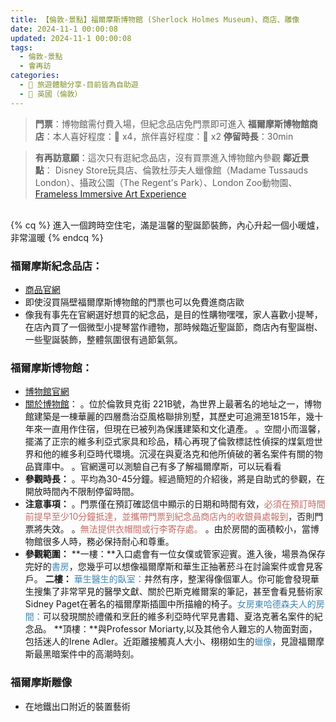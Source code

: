 ```yaml
---
title: 【倫敦-景點】福爾摩斯博物館 (Sherlock Holmes Museum)、商店、雕像
date: 2024-11-1 00:00:08
updated: 2024-11-1 00:00:08
tags:
  - 倫敦-景點
  - 會再訪
categories: 
  - 🌴 旅遊體驗分享-目前皆為自助遊
  - 🥥 英國（倫敦） 
---
```

>**門票**：博物館需付費入場，但紀念品店免門票即可進入
>**福爾摩斯博物館商店**：本人喜好程度：🌝 x4，旅伴喜好程度：🌝 x2
>**停留時長**：30min
<!-- more -->
>**有再訪意願**：這次只有逛紀念品店，沒有買票進入博物館內參觀
>**鄰近景點**：	Disney Store玩具店、倫敦杜莎夫人蠟像館（Madame Tussauds London）、攝政公園（The Regent's Park）、London Zoo動物園、[Frameless Immersive Art Experience](https://taoudjiji.github.io/blog/london/L-spot/Frameless%20Immersive%20Art%20Experience/?highlight=frameless+immersive+art+experience)

<br>
{% cq %} 進入一個跨時空住宅，滿是溫馨的聖誕節裝飾，內心升起一個小暖爐，非常溫暖 {% endcq %}
<br>

### 福爾摩斯紀念品店：
+ [商品官網](https://shop.sherlock-holmes.co.uk/)
+ 即使沒買隔壁福爾摩斯博物館的門票也可以免費進商店歐
+ 像我有事先在官網選好想買的紀念品，是目的性購物嘿嘿，家人喜歡小提琴，在店內買了一個微型小提琴當作禮物，那時候臨近聖誕節，商店內有聖誕樹、一些聖誕裝飾，整體氛圍很有過節氣氛。 

### 福爾摩斯博物館：
+ [博物館官網](https://www.sherlock-holmes.co.uk/)
+ [關於博物館](https://www.sherlock-holmes.co.uk/plan-your-visit/around-the-building/)：
  。位於倫敦貝克街 221B號，為世界上最著名的地址之一，博物館建築是一棟華麗的四層喬治亞風格聯排別墅，其歷史可追溯至1815年，幾十年來一直用作住宿，但現在已被列為保護建築和文化遺產。
  。空間小而溫馨，擺滿了正宗的維多利亞式家具和珍品，精心再現了倫敦標誌性偵探的煤氣燈世界和他的維多利亞時代環境。沉浸在與夏洛克和他所偵破的著名案件有關的物品寶庫中。
  。官網還可以測驗自己有多了解福爾摩斯，可以玩看看
+ **參觀時長：**
。平均為30-45分鐘。經過簡短的介紹後，將是自助式的參觀，在開放時間內不限制停留時間。
+ **注意事項：**
。門票僅在預訂確認信中顯示的日期和時間有效，<font color=#c36d67>必須在預訂時間前提早至少10分鐘抵達，並攜帶門票到紀念品商店內的收銀員處報到</font>，否則門票將失效。
。<font color=#c36d67>無法提供衣帽間或行李寄存處。</font>
。由於房間的面積較小，當博物館很多人時，務必保持耐心和尊重。
+ **參觀範圍：**
   **一樓：**入口處會有一位女僕或管家迎賓。進入後，場景為保存完好的<font color=#4287B5>書房</font>，您幾乎可以想像福爾摩斯和華生正抽著菸斗在討論案件或會見客戶。
   **二樓：** <font color=#4287B5>華生醫生的臥室：</font>井然有序，整潔得像個軍人。你可能會發現華生搜集了非常罕見的醫學文獻、關於巴斯克維爾案的筆記，甚至會看見藝術家Sidney Paget在著名的福爾摩斯插圖中所描繪的椅子。<font color=#4287B5>女房東哈德森夫人的房間：</font>可以發現關於禮儀和烹飪的維多利亞時代罕見書籍、夏洛克著名案件的紀念品。
   **頂樓：**與Professor Moriarty,以及其他令人難忘的人物面對面，包括迷人的Irene Adler。近距離接觸真人大小、栩栩如生的<font color=#4287B5>蠟像</font>，見證福爾摩斯最黑暗案件中的高潮時刻。

### 福爾摩斯雕像
 + 在地鐵出口附近的裝置藝術
